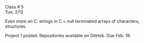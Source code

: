 <div class="lecture1">

<div class="column_date">
<p markdown="block">

Class # 5 <br>
Tue, 2/12

</p>
</div>

<div class="column_materials">
<p markdown="block">

Even more on C: strings in C = null terminated arrays of characters,
structures.   

</p>
</div>

<div class="column_assign">
<p markdown="block">

Project 1 posted.
Repositories available on GitHub. Due Feb. 19.


</p>
</div>

</div>
